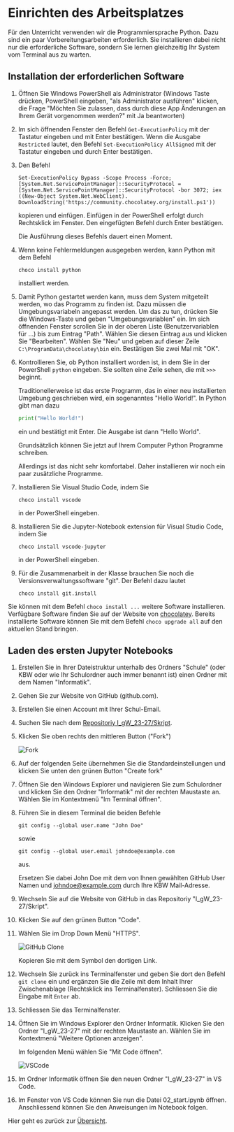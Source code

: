 # Einrichten des Arbeitsplatzes

Für den Unterricht verwenden wir die Programmiersprache Python. Dazu
sind ein paar Vorbereitungsarbeiten erforderlich. Sie installieren dabei
nicht nur die erforderliche Software, sondern Sie lernen gleichzeitig
Ihr System vom Terminal aus zu warten.

## Installation der erforderlichen Software

1. Öffnen Sie Windows PowerShell als Administrator (Windows Taste
   drücken, PowerShell eingeben, "als Administrator ausführen" klicken,
   die Frage "Möchten Sie zulassen, dass durch diese App Änderungen an
   Ihrem Gerät vorgenommen werden?" mit Ja beantworten)
2. Im sich öffnenden Fenster den Befehl `Get-ExecutionPolicy` mit der
   Tastatur eingeben und mit Enter bestätigen.
   Wenn die Ausgabe `Restricted` lautet, den Befehl `Set-ExecutionPolicy
   AllSigned` mit der Tastatur eingeben und durch Enter bestätigen.
3. Den Befehl

   ```
   Set-ExecutionPolicy Bypass -Scope Process -Force; [System.Net.ServicePointManager]::SecurityProtocol = [System.Net.ServicePointManager]::SecurityProtocol -bor 3072; iex ((New-Object System.Net.WebClient). DownloadString('https://community.chocolatey.org/install.ps1'))
   ```

  
   kopieren und einfügen. Einfügen in der PowerShell erfolgt durch
   Rechtsklick im Fenster. Den eingefügten Befehl durch Enter
   bestätigen.
   
   Die Ausführung dieses Befehls dauert einen Moment.
4. Wenn keine Fehlermeldungen ausgegeben werden, kann Python mit dem
   Befehl
   ```
   choco install python
   ```
   installiert werden.
5. Damit Python gestartet werden kann, muss dem System mitgeteilt
   werden, wo das Programm zu finden ist. Dazu müssen die
   Umgebungsvariabeln angepasst werden. Um das zu tun, drücken Sie die
   Windows-Taste und geben "Umgebungsvariablen" ein. Im sich öffnenden
   Fenster scrollen Sie in der oberen Liste (Benutzervariablen für ...)
   bis zum Eintrag "Path". Wählen Sie diesen Eintrag aus und klicken Sie
   "Bearbeiten". Wählen Sie "Neu" und geben auf dieser Zeile
   `C:\ProgramData\chocolatey\bin` ein. Bestätigen Sie zwei Mal mit
   "OK".
6. Kontrollieren Sie, ob Python installiert worden ist, in dem Sie in
   der PowerShell `python` eingeben. Sie sollten eine Zeile sehen, die
   mit `>>>` beginnt.

   Traditionellerweise ist das erste Programm, das in einer neu
   installierten Umgebung geschrieben wird, ein sogenanntes "Hello
   World!". In Python gibt man dazu
   ```python
   print("Hello World!")
   ```
   ein und
   bestätigt mit Enter. Die Ausgabe ist dann "Hello World".

   Grundsätzlich können Sie jetzt auf Ihrem Computer Python Programme
   schreiben.
   
   Allerdings ist das nicht sehr komfortabel. Daher installieren wir
   noch ein paar zusätzliche Programme.

7. Installieren Sie Visual Studio Code, indem Sie
   ```
   choco install vscode
   ```
   in der PowerShell eingeben.

8.  Installieren Sie die Jupyter-Notebook extension für Visual Studio
    Code, indem Sie
    ```
    choco install vscode-jupyter
    ```
    in der PowerShell
    eingeben.

9.  Für die Zusammenarbeit in der Klasse brauchen Sie noch die
    Versionsverwaltungssoftware "git". Der Befehl dazu lautet
    ```
    choco install git.install
    ```
   
Sie können mit dem Befehl `choco install ...` weitere Software
installieren. Verfügbare Software finden Sie auf der Website von
[chocolatey](https://chocolatey.org/). Bereits installierte Software
können Sie mit dem Befehl `choco upgrade all` auf den aktuellen Stand
bringen.

## Laden des ersten Jupyter Notebooks

1. Erstellen Sie in Ihrer Dateistruktur unterhalb des Ordners "Schule"
   (oder KBW oder wie Ihr Schulordner auch immer benannt ist) einen
   Ordner mit dem Namen "Informatik".

2. Gehen Sie zur Website von GitHub (github.com).
3. Erstellen Sie einen Account mit Ihrer Schul-Email.
4. Suchen Sie nach dem [Repositoriy I_gW_23-27/Skript](https://github.com/I-gW-23-27/Skript).
5. Klicken Sie oben rechts den mittleren Button ("Fork")
   
   ![Fork](./images/fork.png)

6. Auf der folgenden Seite übernehmen Sie die Standardeinstellungen und
   klicken Sie unten den grünen Button "Create fork"
7. Öffnen Sie den Windows Explorer und navigieren Sie zum Schulordner
   und klicken Sie den Ordner "Informatik" mit der rechten Maustaste an.
   Wählen Sie im Kontextmenü "Im Terminal öffnen".

8. Führen Sie in diesem Terminal die beiden Befehle
   ```git
   git config --global user.name "John Doe"
   ```
   sowie
   ```
   git config --global user.email johndoe@example.com
   ```
   aus.

   Ersetzen Sie dabei John Doe mit dem von Ihnen gewählten GitHub User
   Namen und johndoe@example.com durch Ihre KBW Mail-Adresse.

1.  Wechseln Sie auf die Website von GitHub in das Repositoriy "I_gW_23-27/Skript".
2.   Klicken Sie auf den grünen Button "Code".
3.  Wählen Sie im Drop Down Menü "HTTPS".

    ![GitHub Clone](./images/GitHub_HTTPS.png)

    Kopieren Sie mit dem Symbol den dortigen Link.
4.  Wechseln Sie zurück ins Terminalfenster und geben Sie dort den
    Befehl `git clone` ein und ergänzen Sie
    die Zeile mit dem Inhalt Ihrer Zwischenablage (Rechtsklick ins Terminalfenster). Schliessen
    Sie die Eingabe mit `Enter` ab.
5.  Schliessen Sie das Terminalfenster.
6.  Öffnen Sie im Windows Explorer den Ordner Informatik. Klicken Sie
    den Ordner "I_gW_23-27" mit der rechten Maustaste an.
    Wählen Sie im Kontextmenü "Weitere Optionen anzeigen".
   
    Im folgenden Menü wählen Sie "Mit Code öffnen".

    ![VSCode](./images/VSCode.png)


15. Im Ordner Informatik öffnen Sie den neuen Ordner "I_gW_23-27" in VS Code.
16. Im Fenster von VS Code können Sie nun die Datei 02_start.ipynb
    öffnen. Anschliessend können Sie den Anweisungen im Notebook folgen.


Hier geht es zurück zur [Übersicht](index.md).
